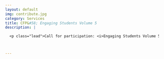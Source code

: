 ```yaml
---
layout: default
img: contribute.jpg
category: Services
title: CFP&#58; Engaging Students Volume 5
description: |

  <p class="lead">Call for participation: <i>Engaging Students Volume 5</i><br/>We are now soliciting contributions to our fifth volume of <i>Engaging Students</i> [*Want to read more...*] (http://www.flipcamp.org/es5cfp/)</p>



---
```

